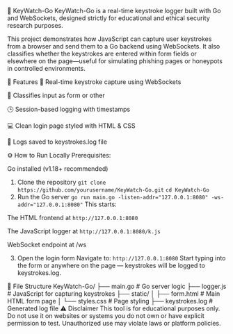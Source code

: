 🔐 KeyWatch-Go
KeyWatch-Go is a real-time keystroke logger built with Go and WebSockets, designed strictly for educational and ethical security research purposes.

This project demonstrates how JavaScript can capture user keystrokes from a browser and send them to a Go backend using WebSockets. It also classifies whether the keystrokes are entered within form fields or elsewhere on the page—useful for simulating phishing pages or honeypots in controlled environments.

🚀 Features
📡 Real-time keystroke capture using WebSockets

🧠 Classifies input as form or other

🕒 Session-based logging with timestamps

💻 Clean login page styled with HTML & CSS

💾 Logs saved to keystrokes.log file

⚙️ How to Run Locally
Prerequisites:

Go installed (v1.18+ recommended)

1. Clone the repository
`git clone https://github.com/yourusername/KeyWatch-Go.git`
`cd KeyWatch-Go`
2. Run the Go server
`go run main.go -listen-addr="127.0.0.1:8080" -ws-addr="127.0.0.1:8080"`
This starts:

The HTML frontend at
`http://127.0.0.1:8080`

The JavaScript logger at 
`http://127.0.0.1:8080/k.js`

WebSocket endpoint at /ws

3. Open the login form
Navigate to:
`http://127.0.0.1:8080`
Start typing into the form or anywhere on the page — keystrokes will be logged to keystrokes.log.

📁 File Structure
KeyWatch-Go/
├── main.go            # Go server logic
├── logger.js          # JavaScript for capturing keystrokes
├── static/
│   ├── form.html      # Main HTML form page
│   └── styles.css     # Page styling
├── keystrokes.log     # Generated log file
⚠️ Disclaimer
This tool is for educational purposes only.
Do not use it on websites or systems you do not own or have explicit permission to test. Unauthorized use may violate laws or platform policies.
